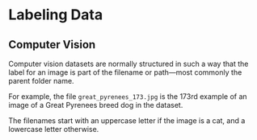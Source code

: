 # Labeling Data

## Computer Vision

Computer vision datasets are normally structured in such a way that the label for an image is part of the filename or path—most commonly the parent folder name.

For example, the file `great_pyrenees_173.jpg` is the 173rd example of an image of a Great Pyrenees breed dog in the dataset.

The filenames start with an uppercase letter if the image is a cat, and a lowercase letter otherwise.
